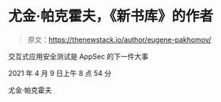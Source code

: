 # 尤金·帕克霍夫，《新书库》的作者

> 原文：<https://thenewstack.io/author/eugene-pakhomov/>

交互式应用安全测试是 AppSec 的下一件大事

2021 年 4 月 9 日上午 8 点 54 分

尤金·帕克霍夫